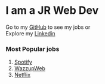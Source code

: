 # I am a JR Web Dev

Go to my [GitHub](https://github.com/Giampaolo1) to see my jobs or <br>
Explore my [Linkedin](https://www.linkedin.com/in/giampaolo-r-17a75512b/)

### Most Popular jobs

1. [Spotify](https://jpboolfix.netlify.app/)
2. [WazzupWeb](https://jpboolzap.netlify.app/)
3. [Netflix](https://jpspotify.netlify.app/)
